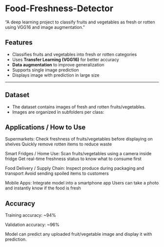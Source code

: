 # Food-Freshness-Detector
“A deep learning project to classify fruits and vegetables as fresh or rotten using VGG16 and image augmentation.”

## Features
- Classifies fruits and vegetables into fresh or rotten categories
- Uses **Transfer Learning (VGG16)** for better accuracy
- **Data augmentation** to improve generalization
- Supports single image prediction
- Displays image with prediction in large size

---

## Dataset
- The dataset contains images of fresh and rotten fruits/vegetables.
- Images are organized in subfolders per class:

## Applications / How to Use

Supermarkets:
Check freshness of fruits/vegetables before displaying on shelves
Quickly remove rotten items to reduce waste

Smart Fridges / Home Use:
Scan fruits/vegetables using a camera inside fridge
Get real-time freshness status to know what to consume first

Food Delivery / Supply Chain:
Inspect produce during packaging and transport
Avoid sending spoiled items to customers

Mobile Apps:
Integrate model into a smartphone app
Users can take a photo and instantly know if the food is fresh

## Accuracy
Training accuracy: ~94%

Validation accuracy: ~96%

Model can predict any uploaded fruit/vegetable image and display it with prediction.

